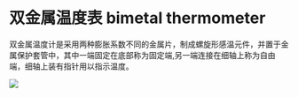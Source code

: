 # 双金属温度表 bimetal thermometer
双金属温度计是采用两种膨胀系数不同的金属片，制成螺旋形感温元件，并置于金属保护套管中，其中一端固定在底部称为固定端,另一端连接在细轴上称为自由端，细轴上装有指针用以指示温度。


![](..\..\..\photos\双金属温度表.jpg)
